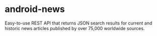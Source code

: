# android-news
Easy-to-use REST API that returns JSON search results for current and historic news articles published by over 75,000 worldwide sources.
